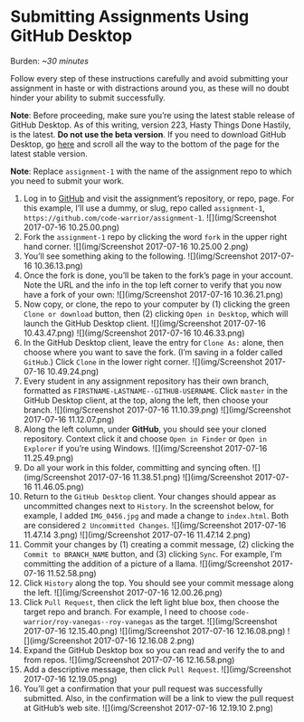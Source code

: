 # Submitting Assignments Using GitHub Desktop

Burden: *~30 minutes*

Follow every step of these instructions carefully and avoid submitting your assignment in haste or with distractions around you, as these will no doubt hinder your ability to submit successfully.

**Note**: Before proceeding, make sure you’re using the latest stable release of GitHub Desktop. As of this writing, version 223, Hasty Things Done Hastily, is the latest. **Do not use the beta version**. If you need to download GitHub Desktop, go [here](https://desktop.github.com) and scroll all the way to the bottom of the page for the latest stable version.

**Note**: Replace `assignment-1` with the name of the assignment repo to which you need to submit your work.

1. Log in to [GitHub](https://github.com/login) and visit the assignment’s repository, or repo, page. For this example, I’ll use a dummy, or slug, repo called `assignment-1`, `https://github.com/code-warrior/assignment-1`.
![](img/Screenshot 2017-07-16 10.25.00.png)
2. Fork the `assignment-1` repo by clicking the word `fork` in the upper right hand corner.
![](img/Screenshot 2017-07-16 10.25.00 2.png)
3. You’ll see something aking to the following.
![](img/Screenshot 2017-07-16 10.36.13.png)
4. Once the fork is done, you’ll be taken to the fork’s page in your account. Note the URL and the info in the top left corner to verify that you now have a fork of your own:
![](img/Screenshot 2017-07-16 10.36.21.png)
5. Now copy, or clone, the repo to your computer by (1) clicking the green `Clone or download` button, then (2) clicking `Open in Desktop`, which will launch the GitHub Desktop client.
![](img/Screenshot 2017-07-16 10.43.47.png)
![](img/Screenshot 2017-07-16 10.46.33.png)
6. In the GitHub Desktop client, leave the entry for `Clone As:` alone, then choose where you want to save the fork. (I’m saving in a folder called `GitHub`.) Click `Clone` in the lower right corner.
![](img/Screenshot 2017-07-16 10.49.24.png)
7. Every student in any assignment repository has their own branch, formatted as `FIRSTNAME-LASTNAME--GITHUB-USERNAME`. Click `master` in the GitHub Desktop client, at the top, along the left, then choose your branch.
![](img/Screenshot 2017-07-16 11.10.39.png)
![](img/Screenshot 2017-07-16 11.12.07.png)
8. Along the left column, under **GitHub**, you should see your cloned repository. Context click it and choose `Open in Finder` or `Open in Explorer` if you’re using Windows.
![](img/Screenshot 2017-07-16 11.25.49.png)
9. Do all your work in this folder, committing and syncing often.
![](img/Screenshot 2017-07-16 11.38.51.png)
![](img/Screenshot 2017-07-16 11.46.05.png)
10. Return to the `GitHub Desktop` client. Your changes should appear as uncommitted changes next to `History`. In the screenshot below, for example, I added `IMG_0456.jpg` and made a change to `index.html`. Both are considered `2 Uncommitted Changes`.
![](img/Screenshot 2017-07-16 11.47.14 3.png)
![](img/Screenshot 2017-07-16 11.47.14 2.png)
11. Commit your changes by (1) creating a commit message, (2) clicking the `Commit to BRANCH_NAME` button, and (3) clicking `Sync`. For example, I’m committing the addition of a picture of a llama.
![](img/Screenshot 2017-07-16 11.52.58.png)
12. Click `History` along the top. You should see your commit message along the left.
![](img/Screenshot 2017-07-16 12.00.26.png)
13. Click `Pull Request`, then click the left light blue box, then choose the target repo and branch. For example, I need to choose `code-warrior/roy-vanegas--roy-vanegas` as the target.
![](img/Screenshot 2017-07-16 12.15.40.png)
![](img/Screenshot 2017-07-16 12.16.08.png)
![](img/Screenshot 2017-07-16 12.16.08 2.png)
14. Expand the GitHub Desktop box so you can read and verify the to and from repos.
![](img/Screenshot 2017-07-16 12.16.58.png)
15. Add a descriptive message, then click `Pull Request`.
![](img/Screenshot 2017-07-16 12.19.05.png)
16. You’ll get a confirmation that your pull request was successfully submitted. Also, in the confirmation will be a link to view the pull request at GitHub’s web site.
![](img/Screenshot 2017-07-16 12.19.10 2.png)

